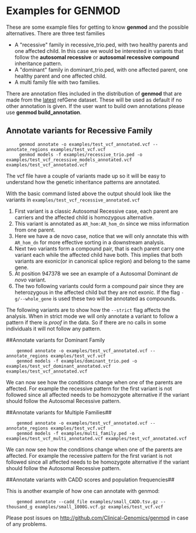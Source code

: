 # Examples for GENMOD

These are some example files for getting to know **genmod** and the possible alternatives.
There are three test families

- A "recessive" family in recessive_trio.ped, with two healthy parents and one affected child. In this case we would be interested in variants that follow the **autosomal recessive** or **autosomal recessive compound** inheritance pattern.
- A "dominant" family in dominant_trio.ped, with one affected parent, one healthy parent and one affected child.
- A multi family file with two families.

There are annotation files included in the distribution of **genmod** that are made from the [latest](ftp://hgdownload.cse.ucsc.edu/goldenPath/hg19/database/refGene.txt.gz) refGene dataset. These will be used as default if no other annotation is given.
If the user want to build own annotations please use **genmod build_annotation**.

## Annotate variants for Recessive Family

```
	 genmod annotate -o examples/test_vcf_annotated.vcf --annotate_regions examples/test_vcf.vcf
	 genmod models -f examples/recessive_trio.ped -o examples/test_vcf_recessive_models_annotated.vcf examples/test_vcf_annotated.vcf
```
The vcf file have a couple of variants made up so it will be easy to understand how the genetic inheritance patterns are annotated.

With the basic command listed above the output should look like the variants in ```examples/test_vcf_recessive_annotated.vcf```

1. First variant is a classic Autosomal Recessive case, each parent are carriers and the affected child is homozygous alternative.
2. This variant is annotated as `AR_hom:AR_hom_dn` since we miss information from one parent.
3. Here we have a de novo case, notice that we will only annotate this with `AR_hom_dn` for more effective sorting in a downstream analysis.
4. Next two variants form a compound pair, that is each parent carry one variant each while the affected child have both. This implies that both variants are exonic(or in canonical splice region) and belong to the same gene.
5. At position 947378 we see an example of a Autosomal Dominant *de novo* variant.
6. The two following variants could form a compound pair since they are heterozygous in the affected child but they are not exonic. If the flag `-g/--whole_gene` is used these two will be annotated as compounds.

The following variants are to show how the `--strict` flag affects the analysis. When in strict mode we will only annotate a variant to follow a pattern if there is *proof* in the data. So if there are no calls in some individuals it will not follow any pattern. 


##Annotate variants for Dominant Family
```
    genmod annotate -o examples/test_vcf_annotated.vcf --annotate_regions examples/test_vcf.vcf
	genmod models -f examples/dominant_trio.ped -o examples/test_vcf_dominant_annotated.vcf examples/test_vcf_annotated.vcf

```
We can now see how the conditions change when one of the parents are affected. For example the recessive pattern for the first variant is not followed since all affected needs to be homozygote alternative if the variant should follow the Autosomal Recessive pattern.


##Annotate variants for Multiple Families##
```
    genmod annotate -o examples/test_vcf_annotated.vcf --annotate_regions examples/test_vcf.vcf
	genmod models -f examples/multi_family.ped -o examples/test_vcf_multi_annotated.vcf examples/test_vcf_annotated.vcf
```
We can now see how the conditions change when one of the parents are affected. For example the recessive pattern for the first variant is not followed since all affected needs to be homozygote alternative if the variant should follow the Autosomal Recessive pattern.


##Annotate variants with CADD scores and population frequencies##

This is another example of how one can annotate with genmod:
```
	genmod annotate --cadd_file examples/small_CADD.tsv.gz --thousand_g examples/small_1000G.vcf.gz examples/test_vcf.vcf
```

Please post issues on http://github.com/Clinical-Genomics/genmod in case of any problems.